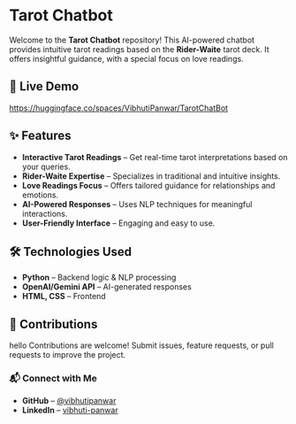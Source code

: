 # Tarot Chatbot

Welcome to the **Tarot Chatbot** repository! This AI-powered chatbot provides intuitive tarot readings based on the **Rider-Waite** tarot deck. It offers insightful guidance, with a special focus on love readings.

## 🔮 Live Demo
https://huggingface.co/spaces/VibhutiPanwar/TarotChatBot

## ✨ Features

- **Interactive Tarot Readings** – Get real-time tarot interpretations based on your queries.
- **Rider-Waite Expertise** – Specializes in traditional and intuitive insights.
- **Love Readings Focus** – Offers tailored guidance for relationships and emotions.
- **AI-Powered Responses** – Uses NLP techniques for meaningful interactions.
- **User-Friendly Interface** – Engaging and easy to use.

## 🛠️ Technologies Used

- **Python** – Backend logic & NLP processing
- **OpenAI/Gemini API** – AI-generated responses
- **HTML, CSS** – Frontend

## 🤝 Contributions
hello
Contributions are welcome! Submit issues, feature requests, or pull requests to improve the project.

### 📬 Connect with Me

- **GitHub** – [@vibhutipanwar](https://github.com/vibhutipanwar)
- **LinkedIn** – [vibhuti-panwar](https://linkedin.com/in/vibhuti-panwar)
